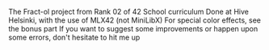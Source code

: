 The Fract-ol project from Rank 02 of 42 School curriculum
Done at Hive Helsinki, with the use of MLX42 (not MiniLibX)
For special color effects, see the bonus part
If you want to suggest some improvements or happen upon some errors, don't hesitate to hit me up
